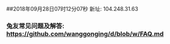 ##2018年09月28日07时12分07秒 新址: 104.248.31.63
### 兔友常见问题及解答: https://github.com/wanggonging/d/blob/w/FAQ.md
